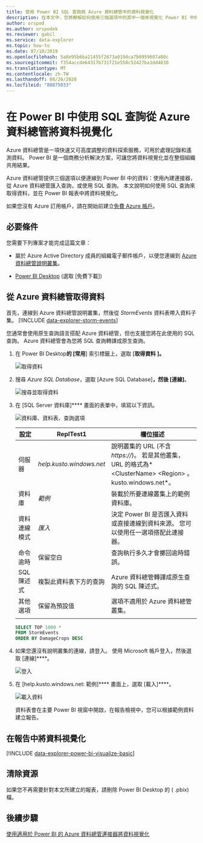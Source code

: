 ```yaml
---
title: 使用 Power BI SQL 查詢將 Azure 資料總管中的資料視覺化
description: 在本文中，您將瞭解如何使用三個選項中的其中一個來視覺化 Power BI 中的資料：針對 Azure 資料總管叢集的 SQL 查詢。
author: orspod
ms.author: orspodek
ms.reviewer: gabil
ms.service: data-explorer
ms.topic: how-to
ms.date: 07/10/2019
ms.openlocfilehash: 5a8e95b6ba21455f2673a019dca7b0959697a80c
ms.sourcegitcommit: f354accde64317b731f21e558c52427ba1dd4830
ms.translationtype: MT
ms.contentlocale: zh-TW
ms.lasthandoff: 08/26/2020
ms.locfileid: "88875033"
---
```

# <a name="visualize-data-from-azure-data-explorer-using-a-sql-query-in-power-bi"></a>在 Power BI 中使用 SQL 查詢從 Azure 資料總管將資料視覺化

Azure 資料總管是一項快速又可高度調整的資料探索服務，可用於處理記錄和遙測資料。 Power BI 是一個商務分析解決方案，可讓您將資料視覺化並在整個組織共用結果。

Azure 資料總管提供三個選項以便連線到 Power BI 中的資料：使用內建連接器，從 Azure 資料總管匯入查詢，或使用 SQL 查詢。 本文說明如何使用 SQL 查詢來取得資料，並在 Power BI 報表中將資料視覺化。

如果您沒有 Azure 訂用帳戶，請在開始前建立[免費 Azure 帳戶](https://azure.microsoft.com/free/)。

## <a name="prerequisites"></a>必要條件

您需要下列專案才能完成這篇文章：

* 屬於 Azure Active Directory 成員的組織電子郵件帳戶，以便您連線到 [Azure 資料總管說明叢集](https://dataexplorer.azure.com/clusters/help/databases/samples)。

* [Power BI Desktop](https://powerbi.microsoft.com/get-started/) (選取 [免費下載])

## <a name="get-data-from-azure-data-explorer"></a>從 Azure 資料總管取得資料

首先，連線到 Azure 資料總管說明叢集，然後從 *StormEvents* 資料表帶入資料子集。 [!INCLUDE [data-explorer-storm-events](includes/data-explorer-storm-events.md)]

您通常會使用原生查詢語言搭配 Azure 資料總管，但也支援您將在此使用的 SQL 查詢。 Azure 資料總管會為您將 SQL 查詢轉譯成原生查詢。

1. 在 Power BI Desktop**的 [常用**] 索引標籤上，選取 [**取得資料** **]。**

    ![取得資料](media/power-bi-sql-query/get-data-more.png)

1. 搜尋 *Azure SQL Database*，選取 [Azure SQL Database]****，然後 [連線]****。

    ![搜尋並取得資料](media/power-bi-sql-query/search-get-data.png)

1. 在 [SQL Server 資料庫]**** 畫面的表單中，填寫以下資訊。

    ![資料庫、資料表、查詢選項](media/power-bi-sql-query/database-table-query.png)

    **設定** | **ReplTest1** | **欄位描述**
    |---|---|---|
    | 伺服器 | *help.kusto.windows.net* | 說明叢集的 URL (不含 *https://*)。 若是其他叢集，URL 的格式為* \<ClusterName\> \<Region\> 。kusto.windows.net*。 |
    | 資料庫 | *範例* | 裝載於所要連線叢集上的範例資料庫。 |
    | 資料連線模式 | *匯入* | 決定 Power BI 是否匯入資料或直接連線到資料來源。 您可以使用任一選項搭配此連接器。 |
    | 命令逾時 | 保留空白 | 查詢執行多久才會擲回逾時錯誤。 |
    | SQL 陳述式 | 複製此資料表下方的查詢 | Azure 資料總管轉譯成原生查詢的 SQL 陳述式。 |
    | 其他選項 | 保留為預設值 | 選項不適用於 Azure 資料總管叢集。 |
    | | | |

    ```SQL
    SELECT TOP 1000 *
    FROM StormEvents
    ORDER BY DamageCrops DESC
    ```

1. 如果您還沒有說明叢集的連線，請登入。 使用 Microsoft 帳戶登入，然後選取 [連線]****。

    ![登入](media/power-bi-sql-query/sign-in.png)

1. 在 [help.kusto.windows.net: 範例]**** 畫面上，選取 [載入]****。

    ![載入資料](media/power-bi-sql-query/load-data.png)

    資料表會在主要 Power BI 視窗中開啟，在報告檢視中，您可以根據範例資料建立報告。

## <a name="visualize-data-in-a-report"></a>在報告中將資料視覺化

[!INCLUDE [data-explorer-power-bi-visualize-basic](includes/data-explorer-power-bi-visualize-basic.md)]

## <a name="clean-up-resources"></a>清除資源

如果您不再需要針對本文所建立的報表，請刪除 Power BI Desktop 的 ( .pbix) 檔。

## <a name="next-steps"></a>後續步驟

[使用適用於 Power BI 的 Azure 資料總管連接器將資料視覺化](power-bi-connector.md)